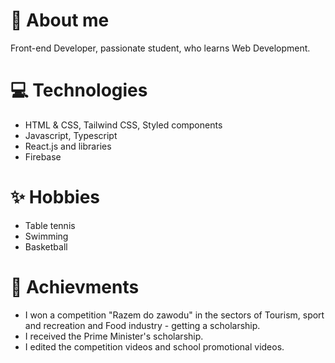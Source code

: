 # 📜 About me

 Front-end Developer, passionate student, who learns Web Development. <br />

# 💻 Technologies
- HTML & CSS, Tailwind CSS, Styled components
- Javascript, Typescript
- React.js and libraries
- Firebase

# ✨ Hobbies

- Table tennis
- Swimming
- Basketball

# 💼  Achievments

- I won a competition "Razem do zawodu" in the sectors of Tourism, sport and recreation and Food industry - getting a scholarship.
- I received the Prime Minister's scholarship.
- I edited the competition videos and school promotional videos.

